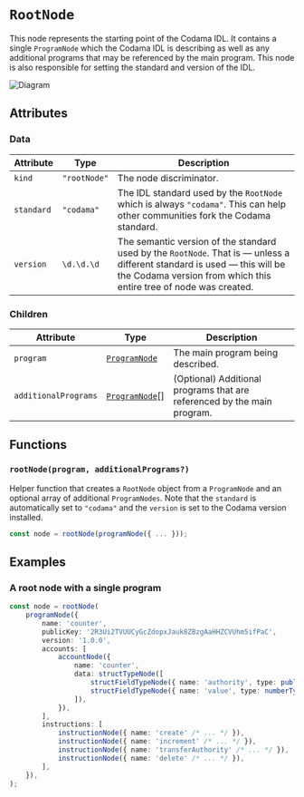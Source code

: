 # `RootNode`

This node represents the starting point of the Codama IDL. It contains a single `ProgramNode` which the Codama IDL is describing as well as any additional programs that may be referenced by the main program. This node is also responsible for setting the standard and version of the IDL.

![Diagram](https://github.com/codama/codama/assets/3642397/96c43c75-5925-4b6b-a1e0-8b8c61317cfe)

## Attributes

### Data

| Attribute  | Type         | Description                                                                                                                                                                                   |
| ---------- | ------------ | --------------------------------------------------------------------------------------------------------------------------------------------------------------------------------------------- |
| `kind`     | `"rootNode"` | The node discriminator.                                                                                                                                                                       |
| `standard` | `"codama"`   | The IDL standard used by the `RootNode` which is always `"codama"`. This can help other communities fork the Codama standard.                                                                 |
| `version`  | `\d.\d.\d`   | The semantic version of the standard used by the `RootNode`. That is — unless a different standard is used — this will be the Codama version from which this entire tree of node was created. |

### Children

| Attribute            | Type                                | Description                                                             |
| -------------------- | ----------------------------------- | ----------------------------------------------------------------------- |
| `program`            | [`ProgramNode`](./ProgramNode.md)   | The main program being described.                                       |
| `additionalPrograms` | [`ProgramNode`](./ProgramNode.md)[] | (Optional) Additional programs that are referenced by the main program. |

## Functions

### `rootNode(program, additionalPrograms?)`

Helper function that creates a `RootNode` object from a `ProgramNode` and an optional array of additional `ProgramNodes`. Note that the `standard` is automatically set to `"codama"` and the `version` is set to the Codama version installed.

```ts
const node = rootNode(programNode({ ... }));
```

## Examples

### A root node with a single program

```ts
const node = rootNode(
    programNode({
        name: 'counter',
        publicKey: '2R3Ui2TVUUCyGcZdopxJauk8ZBzgAaHHZCVUhm5ifPaC',
        version: '1.0.0',
        accounts: [
            accountNode({
                name: 'counter',
                data: structTypeNode([
                    structFieldTypeNode({ name: 'authority', type: publicKeyTypeNode() }),
                    structFieldTypeNode({ name: 'value', type: numberTypeNode('u32') }),
                ]),
            }),
        ],
        instructions: [
            instructionNode({ name: 'create' /* ... */ }),
            instructionNode({ name: 'increment' /* ... */ }),
            instructionNode({ name: 'transferAuthority' /* ... */ }),
            instructionNode({ name: 'delete' /* ... */ }),
        ],
    }),
);
```
